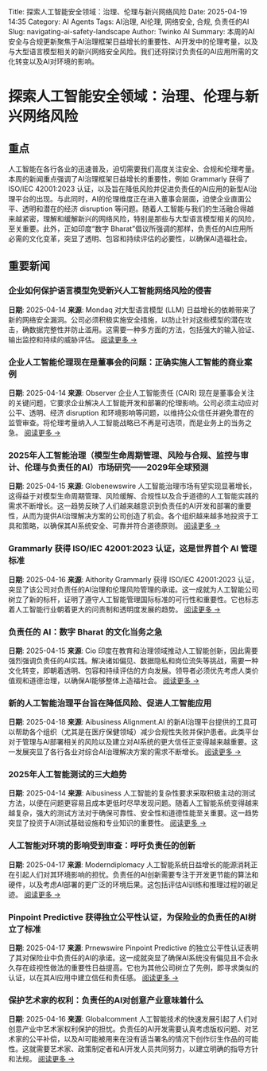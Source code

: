 Title: 探索人工智能安全领域：治理、伦理与新兴网络风险
Date: 2025-04-19 14:35
Category: AI Agents
Tags: AI治理, AI伦理, 网络安全, 合规, 负责任的AI
Slug: navigating-ai-safety-landscape
Author: Twinko AI
Summary: 本周的AI安全与合规更新聚焦于AI治理框架日益增长的重要性、AI开发中的伦理考量，以及与大型语言模型相关的新兴网络安全风险。我们还将探讨负责任的AI应用所需的文化转变以及AI对环境的影响。

# 探索人工智能安全领域：治理、伦理与新兴网络风险

## 重点

人工智能在各行各业的迅速普及，迫切需要我们高度关注安全、合规和伦理考量。本周的新闻重点强调了AI治理框架日益增长的重要性，例如 Grammarly 获得了 ISO/IEC 42001:2023 认证，以及旨在降低风险并促进负责任的AI应用的新型AI治理平台的出现。与此同时，AI的伦理维度正在进入董事会层面，迫使企业直面公平、透明和潜在的经济 disruption 等问题。随着人工智能与我们的生活融合得越来越紧密，理解和缓解新兴的网络风险，特别是那些与大型语言模型相关的风险，至关重要。此外，正如印度“数字 Bharat”倡议所强调的那样，负责任的AI应用所必需的文化变革，突显了透明、包容和持续评估的必要性，以确保AI造福社会。

## 重要新闻

### 企业如何保护语言模型免受新兴人工智能网络风险的侵害

**日期**: 2025-04-14  **来源**: Mondaq
对大型语言模型 (LLM) 日益增长的依赖带来了新的网络安全漏洞。公司必须积极实施安全措施，以防止针对这些模型的潜在攻击，确数据完整性并防止滥用。这需要一种多方面的方法，包括强大的输入验证、输出监控和持续的威胁评估。
[阅读更多 →](https://www.mondaq.com/india/new-technology/1609572/how-companies-can-secure-language-models-against-emerging-ai-cyber-risks)

### 企业人工智能伦理现在是董事会的问题：正确实施人工智能的商业案例

**日期**: 2025-04-14  **来源**: Observer
企业人工智能责任 (CAIR) 现在是董事会关注的关键问题，它要求企业解决人工智能开发和部署的伦理影响。公司必须主动应对公平、透明、经济 disruption 和环境影响等问题，以维持公众信任并避免潜在的监管审查。将伦理考量纳入人工智能战略已不再是可选项，而是业务上的当务之急。
[阅读更多 →](https://observer.com/2025/04/corporate-ai-responsibility-in-2025-how-to-navigate-ai-ethics/)

### 2025年人工智能治理（模型生命周期管理、风险与合规、监控与审计、伦理与负责任的AI）市场研究——2029年全球预测

**日期**: 2025-04-15  **来源**: Globenewswire
人工智能治理市场有望实现显著增长，这得益于对模型生命周期管理、风险缓解、合规性以及合乎道德的人工智能实践的需求不断增长。这一趋势反映了人们越来越意识到负责任的AI开发和部署的重要性，从而为提供AI治理解决方案的公司创造了机会。各个组织越来越多地投资于工具和策略，以确保其AI系统安全、可靠并符合道德原则。
[阅读更多 →](https://www.globenewswire.com/news-release/2025/04/15/3061432/28124/en/AI-Governance-Model-Lifecycle-Management-Risk-Compliance-Monitoring-Auditing-Ethics-Responsible-AI-Market-Research-2025-Global-Forecast-to-2029.html)

### Grammarly 获得 ISO/IEC 42001:2023 认证，这是世界首个 AI 管理标准

**日期**: 2025-04-16  **来源**: Aithority
Grammarly 获得 ISO/IEC 42001:2023 认证，突显了该公司对负责任的AI治理和伦理风险管理的承诺。这一成就为人工智能公司树立了新的标杆，证明了遵守人工智能管理国际标准的可行性和重要性。它也标志着人工智能行业朝着更大的问责制和透明度发展的趋势。
[阅读更多 →](https://aithority.com/machine-learning/grammarly-achieves-iso-iec-420012023-certification-the-worlds-first-ai-management-standard/)

### 负责任的 AI：数字 Bharat 的文化当务之急

**日期**: 2025-04-15  **来源**: Cio
印度在教育和治理领域推动人工智能创新，因此需要强烈强调负责任的AI实践。解决诸如偏见、数据隐私和岗位流失等挑战，需要一种文化转变，即朝着透明、包容和持续评估的方向发展。领导者必须优先考虑人类价值观和道德治理，以确保AI能够整体上造福社会。
[阅读更多 →](https://cio.economictimes.indiatimes.com/news/artificial-intelligence/responsible-ai-the-culture-imperative-for-a-digital-bharat/120304478)

### 新的人工智能治理平台旨在降低风险、促进人工智能应用

**日期**: 2025-04-18  **来源**: Aibusiness
Alignment.AI 的新AI治理平台提供的工具可以帮助各个组织（尤其是在医疗保健领域）减少合规性失败并保护患者。此类平台对于管理与AI部署相关的风险以及建立对AI系统的更大信任正变得越来越重要。这一发展突显了各行各业对综合AI治理解决方案的需求不断增长。
[阅读更多 →](https://aibusiness.com/responsible-ai/new-ai-governance-platform-aims-to-cut-risks-boot-ai-adoption)

### 2025年人工智能测试的三大趋势

**日期**: 2025-04-14  **来源**: Aibusiness
人工智能的复杂性要求采取积极主动的测试方法，以便在问题更容易且成本更低时尽早发现问题。随着人工智能系统变得越来越复杂，强大的测试方法对于确保可靠性、安全性和道德性能至关重要。这一趋势突显了投资于AI测试基础设施和专业知识的重要性。
[阅读更多 →](https://aibusiness.com/responsible-ai/3-trends-in-ai-testing-for-2025)

### 人工智能对环境的影响受到审查：呼吁负责任的创新

**日期**: 2025-04-17  **来源**: Moderndiplomacy
人工智能系统日益增长的能源消耗正在引起人们对其环境影响的担忧。负责任的AI创新需要专注于开发更节能的算法和硬件，以及考虑AI部署的更广泛的环境后果。这包括评估AI训练和推理过程的碳足迹。
[阅读更多 →](https://moderndiplomacy.eu/?p=82979)

### Pinpoint Predictive 获得独立公平性认证，为保险业的负责任的AI树立了标准

**日期**: 2025-04-17  **来源**: Prnewswire
Pinpoint Predictive 的独立公平性认证表明了其对保险业中负责任的AI的承诺。这一成就突显了确保AI系统没有偏见且不会永久存在歧视性做法的重要性日益提高。它也为其他公司树立了先例，即寻求类似的认证，以在其AI应用中建立信任和责任感。
[阅读更多 →](https://www.prnewswire.com/news-releases/pinpoint-predictive-achieves-independent-fairness-certification-setting-the-standard-for-responsible-ai-in-insurance-302430916.html)

### 保护艺术家的权利：负责任的AI对创意产业意味着什么

**日期**: 2025-04-16  **来源**: Globalcomment
人工智能技术的快速发展引起了人们对创意产业中艺术家权利保护的担忧。负责任的AI开发需要认真考虑版权问题、对艺术家的公平补偿，以及AI可能被用来在没有适当署名的情况下创作衍生作品的可能性。这就需要艺术家、政策制定者和AI开发人员共同努力，以建立明确的指导方针和法规。
[阅读更多 →](https://globalcomment.com/protecting-artists-rights-what-responsible-ai-means-for-the-creative-industries/)
